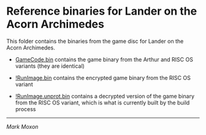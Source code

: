 # Reference binaries for Lander on the Acorn Archimedes

This folder contains the binaries from the game disc for Lander on the Acorn Archimedes.

* [GameCode.bin](GameCode.bin) contains the game binary from the Arthur and RISC OS variants (they are identical)

* [!RunImage.bin](!RunImage.bin) contains the encrypted game binary from the RISC OS variant

* [!RunImage.unprot.bin](!RunImage.bin) contains a decrypted version of the game binary from the RISC OS variant, which is what is currently built by the build process

---

_Mark Moxon_